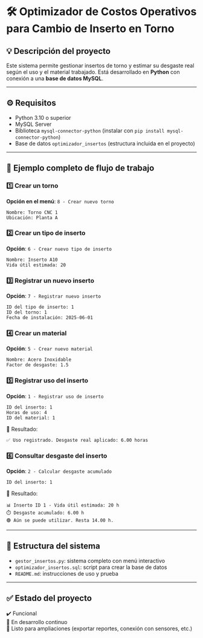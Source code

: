 # 🛠️ Optimizador de Costos Operativos para Cambio de Inserto en Torno

## 💡 Descripción del proyecto

Este sistema permite gestionar insertos de torno y estimar su desgaste real según el uso y el material trabajado. Está desarrollado en **Python** con conexión a una **base de datos MySQL**.

---

## ⚙️ Requisitos

- Python 3.10 o superior
- MySQL Server
- Biblioteca `mysql-connector-python` (instalar con `pip install mysql-connector-python`)
- Base de datos `optimizador_insertos` (estructura incluida en el proyecto)

---

## 🧪 Ejemplo completo de flujo de trabajo

### 1️⃣ Crear un torno
**Opción en el menú**: `8 - Crear nuevo torno`
```
Nombre: Torno CNC 1
Ubicación: Planta A
```

### 2️⃣ Crear un tipo de inserto
**Opción**: `6 - Crear nuevo tipo de inserto`
```
Nombre: Inserto A10
Vida útil estimada: 20
```

### 3️⃣ Registrar un nuevo inserto
**Opción**: `7 - Registrar nuevo inserto`
```
ID del tipo de inserto: 1
ID del torno: 1
Fecha de instalación: 2025-06-01
```

### 4️⃣ Crear un material
**Opción**: `5 - Crear nuevo material`
```
Nombre: Acero Inoxidable
Factor de desgaste: 1.5
```

### 5️⃣ Registrar uso del inserto
**Opción**: `1 - Registrar uso de inserto`
```
ID del inserto: 1
Horas de uso: 4
ID del material: 1
```

🔁 Resultado:
```
✅ Uso registrado. Desgaste real aplicado: 6.00 horas
```

### 6️⃣ Consultar desgaste del inserto
**Opción**: `2 - Calcular desgaste acumulado`
```
ID del inserto: 1
```

🔁 Resultado:
```
📊 Inserto ID 1 - Vida útil estimada: 20 h
⏱️ Desgaste acumulado: 6.00 h
🟢 Aún se puede utilizar. Resta 14.00 h.
```

---

## 📁 Estructura del sistema

- `gestor_insertos.py`: sistema completo con menú interactivo
- `optimizador_insertos.sql`: script para crear la base de datos
- `README.md`: instrucciones de uso y prueba

---

## ✅ Estado del proyecto

✔️ Funcional  
🔄 En desarrollo continuo  
📌 Listo para ampliaciones (exportar reportes, conexión con sensores, etc.)
